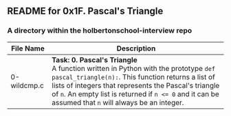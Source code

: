 ## README for 0x1F. Pascal's Triangle ##
### A directory within the holbertonschool-interview repo ###

| File Name | Description |
| --------- | ----------- |
| 0-wildcmp.c | **Task: 0. Pascal's Triangle** <br> A function written in Python with the prototype `def pascal_triangle(n):`. This function returns a list of lists of integers that represents the Pascal's triangle of `n`. An empty list is returned if `n <= 0` and it can be assumed that `n` will always be an integer. |
